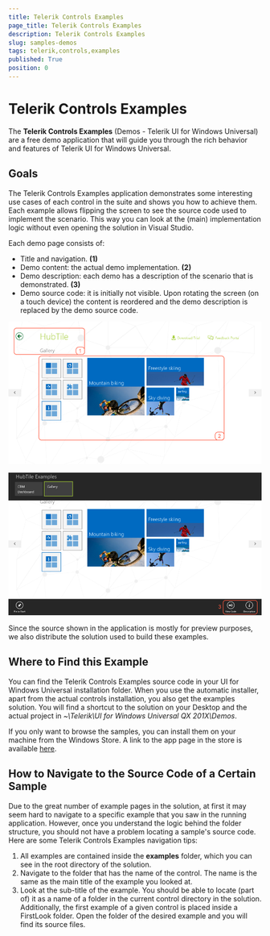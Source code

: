 ```yaml
---
title: Telerik Controls Examples
page_title: Telerik Controls Examples
description: Telerik Controls Examples
slug: samples-demos
tags: telerik,controls,examples
published: True
position: 0
---
```


# Telerik Controls Examples

The **Telerik Controls Examples** (Demos - Telerik UI for Windows Universal) are a free demo application that will guide you through the rich
behavior and features of Telerik UI for Windows Universal.


## Goals

The Telerik Controls Examples application demonstrates some interesting use cases of each control in the suite and shows you how to achieve them.
Each example allows flipping the screen to see the source code used to implement the scenario. This way you can look at the (main) implementation logic
without even opening the solution in Visual Studio.

Each demo page consists of:

* Title and navigation. **(1)**
* Demo content: the actual demo implementation. **(2)**
* Demo description: each demo has a description of the scenario that is demonstrated. **(3)**
* Demo source code: it is initially not visible. Upon rotating the screen (on a touch device) the content is reordered and the demo description is
replaced by the demo source code.

![demos 1](images/QSF1.png)

![demos 2](images/QSF2.png)

Since the source shown in the application is mostly for preview purposes, we also distribute the solution used to build these examples.

## Where to Find this Example

You can find the Telerik Controls Examples source code in your UI for Windows Universal installation folder. When you use the automatic installer, apart from the actual controls installation, you also get the examples solution. You will find a shortcut to the solution on your Desktop and the actual project in *~\Telerik\UI for Windows Universal QX 201X\Demos*.

If you only want to browse the samples, you can install them on your machine from the Windows Store. A link to the app page in the store is available [here](http://apps.microsoft.com/windows/en-US/app/telerik-controls-examples-xaml/7cdb9bc0-e3a7-47b5-b6d6-658d88d4125d).

## How to Navigate to the Source Code of a Certain Sample

Due to the great number of example pages in the solution, at first it may seem hard to navigate to a specific example that you saw in the running application. However, once you understand the logic behind the folder structure, you should not have a problem locating a sample's source code. Here are some Telerik Controls Examples navigation tips:

1. All examples are contained inside the **examples** folder, which you can see in the root directory of the solution.
1. Navigate to the folder that has the name of the control. The name is the same as the main title of the example you looked at.
1. Look at the sub-title of the example. You should be able to locate (part of) it as a name of a folder in the current control directory in the solution. Additionally, the first example of a given control is placed inside a FirstLook folder. Open the folder of the desired example and you will find its source files.
